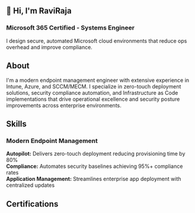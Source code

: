 ## 👋 Hi, I'm RaviRaja

<!--
**ravirajabeta/ravirajabeta** is a ✨ _special_ ✨ repository because its `README.md` (this file) appears on your GitHub profile.

Here are some ideas to get you started:

- 🔭 I’m currently working on ...
- 🌱 I’m currently learning ...
- 👯 I’m looking to collaborate on ...
- 🤔 I’m looking for help with ...
- 💬 Ask me about ...
- 📫 How to reach me: ...
- 😄 Pronouns: ...
- ⚡ Fun fact: ...
-->

### Microsoft 365 Certified - Systems Engineer
I design secure, automated Microsoft cloud environments that reduce ops overhead and improve compliance.

## About
I'm a modern endpoint management engineer with extensive experience in Intune, Azure, and SCCM/MECM. I specialize in zero-touch deployment solutions, security compliance automation, and Infrastructure as Code implementations that drive operational excellence and security posture improvements across enterprise environments.

## Skills

### Modern Endpoint Management
**Autopilot:** Delivers zero-touch deployment reducing provisioning time by 80%  
**Compliance:** Automates security baselines achieving 95%+ compliance rates  
**Application Management:** Streamlines enterprise app deployment with centralized updates  

## Certifications
